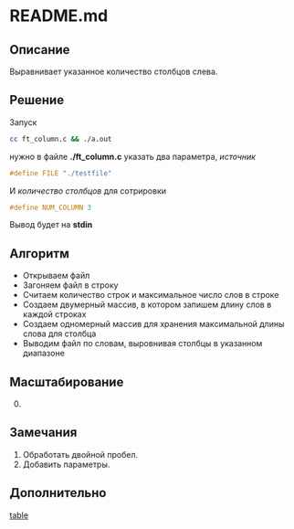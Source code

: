 # README.md

## Описание

Выравнивает указанное количество столбцов слева.

## Решение
Запуск
```bash
cc ft_column.c && ./a.out
```
нужно в файле **./ft_column.c** указать два параметра, _источник_

```c
#define FILE "./testfile"
```
И _количество столбцов_ для сотрировки

```c
#define NUM_COLUMN 3
```

Вывод будет на **stdin**

## Алгоритм

- Открываем файл
- Загоняем файл в строку
- Считаем количество строк и максимальное число слов в строке
- Создаем двумерный массив, в котором запишем длину слов в каждой строках
- Создаем одномерный массив для хранения максимальной длины слова для столбца
- Выводим файл по словам, выровнивая столбцы в указанном диапазоне

## Масштабирование

0.

## Замечания 

1. Обработать двойной пробел.
2. Добавить параметры.

## Дополнительно

[table](https://unix.stackexchange.com/questions/256739/how-do-i-properly-align-multi-column-text-file)
